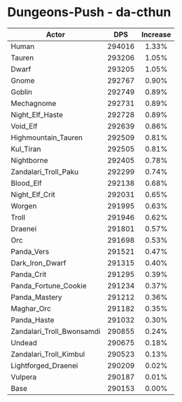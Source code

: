 # Dungeons-Push - da-cthun
| Actor | DPS | Increase |
|---|:---:|:---:|
|Human|294016|1.33%|
|Tauren|293206|1.05%|
|Dwarf|293205|1.05%|
|Gnome|292767|0.90%|
|Goblin|292749|0.89%|
|Mechagnome|292731|0.89%|
|Night_Elf_Haste|292728|0.89%|
|Void_Elf|292639|0.86%|
|Highmountain_Tauren|292509|0.81%|
|Kul_Tiran|292505|0.81%|
|Nightborne|292405|0.78%|
|Zandalari_Troll_Paku|292299|0.74%|
|Blood_Elf|292138|0.68%|
|Night_Elf_Crit|292031|0.65%|
|Worgen|291995|0.63%|
|Troll|291946|0.62%|
|Draenei|291801|0.57%|
|Orc|291698|0.53%|
|Panda_Vers|291521|0.47%|
|Dark_Iron_Dwarf|291315|0.40%|
|Panda_Crit|291295|0.39%|
|Panda_Fortune_Cookie|291234|0.37%|
|Panda_Mastery|291212|0.36%|
|Maghar_Orc|291182|0.35%|
|Panda_Haste|291032|0.30%|
|Zandalari_Troll_Bwonsamdi|290855|0.24%|
|Undead|290675|0.18%|
|Zandalari_Troll_Kimbul|290523|0.13%|
|Lightforged_Draenei|290209|0.02%|
|Vulpera|290187|0.01%|
|Base|290153|0.00%|
